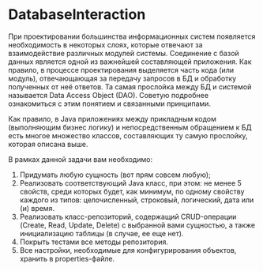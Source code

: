 # DatabaseInteraction

При проектировании большинства информационных систем появляется необходимость в некоторых слоях,
которые отвечают за взаимодействие различных модулей системы.
Соединение с базой данных является одной из важнейшей составляющей приложения.
Как правило, в процессе проектирования выделяется часть кода (или модуль), отвечающающая за
передачу запросов в БД и обработку полученных от неё ответов.
Та самая прослойка между БД и системой называется Data Access Object (DAO).
Советую подробнее ознакомиться с этим понятием и связанными принципами.

Как правило, в Java приложениях между прикладным кодом (выполняющим бизнес логику) и непосредственным обращением
к БД есть многое множество классов, составляющих ту самую прослойку, которая описана выше.

В рамках данной задачи вам необходимо:
1. Придумать любую сущность (вот прям совсем любую);
2. Реализовать соответствующий Java класс, при этом: не менее 5 свойств,
среди которых будет, как минимум, по одному свойству каждого из типов: целочисленный, строковый, логический,
дата или (и) время.
3. Реализовать класс-репозиторий, содержащий CRUD-операции (Create, Read, Update, Delete) с выбранной
вами сущностью, а также инициализацию таблицы (в случае, ее еще нет).
4. Покрыть тестами все методы репозитория.
5. Все настройки, необходимые для конфигурирования объектов, хранить в properties-файле.
